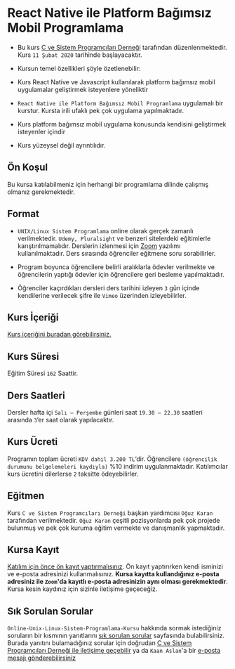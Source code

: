 # React Native ile Platform Bağımsız Mobil Programlama

+ Bu kurs [C ve Sistem Programcıları Derneği](http://www.csystem.org/) tarafından düzenlenmektedir. Kurs `11 Şubat 2020` tarihinde başlayacaktır.

+ Kursun temel özellikleri şöyle özetlenebilir:

+ Kurs React Native ve Javascript kullanılarak platform bağımsız mobil uygulamalar geliştirmek isteyenlere yöneliktir

+ `React Native ile Platform Bağımsız Mobil Programlama` uygulamalı bir kurstur. Kursta irili ufaklı pek çok uygulama yapılmaktadır.

+ Kurs platform bağımsız mobil uygulama konusunda kendisini geliştirmek isteyenler içindir

+ Kurs yüzeysel değil ayrıntılıdır. 

## Ön Koşul

Bu kursa katılabilmeniz için herhangi bir programlama dilinde çalışmış olmanız gerekmektedir.

## Format
+ `UNIX/Linux Sistem Programlama` online olarak gerçek zamanlı verilmektedir. `Udemy, Pluralsight` ve benzeri sitelerdeki eğitimlerle karıştırılmamalıdır. Derslerin izlenmesi için [Zoom](https://zoom.us/) yazılımı kullanılmaktadır. Ders sırasında öğrenciler eğitmene soru sorabilirler.

+ Program boyunca öğrencilere belirli aralıklarla ödevler verilmekte ve öğrencilerin yaptığı ödevler için öğrencilere geri besleme yapılmaktadır.

+ Öğrenciler kaçırdıkları dersleri ders tarihini izleyen `3` gün içinde kendilerine verilecek şifre ile `Vimeo` üzerinden izleyebilirler.

## Kurs İçeriği
[Kurs içeriğini buradan görebilirsiniz.](https://github.com/CSD-1993/Online-Unix-Linux-Sistem-Programlama-Kursu/blob/master/kurs_icerigi.md)

## Kurs Süresi

Eğitim Süresi `162` Saattir.

## Ders Saatleri

Dersler hafta içi `Salı – Perşembe` günleri saat `19.30 – 22.30` saatleri arasında `3`’er saat olarak yapılacaktır.

## Kurs Ücreti
Programın toplam ücreti `KDV dahil 3.200 TL`‘dir. Öğrencilere `(öğrencilik durumunu belgelemeleri kaydıyla)` %10 indirim uygulanmaktadır. Katılımcılar kurs ücretini dilerlerse `2` taksitte ödeyebilirler.

## Eğitmen

Kurs `C ve Sistem Programcıları Derneği` başkan yardımcısı `Oğuz Karan` tarafından verilmektedir. `Oğuz Karan` çeşitli pozisyonlarda pek çok projede bulunmuş ve pek çok kuruma eğitim vermekte ve danışmanlık yapmaktadır.

## Kursa Kayıt
[Katılım için önce ön kayıt yaptırmalısınız](https://zoom.us/meeting/register/v5Qld--oqD0rVJfrvoJARlKBjXL6DywZAQ). Ön kayıt yaptırırken kendi isminizi ve e-posta adresinizi kullanmalısınız. **Kursa kayıtta kullandığınız e-posta adresiniz ile `Zoom`'da kayıtlı e-posta adresinizin aynı olması gerekmektedir**. Kursa kesin kaydınız için sizinle iletişime geçeceğiz.

## Sık Sorulan Sorular
`Online-Unix-Linux-Sistem-Programlama-Kursu` hakkında sormak istediğiniz soruların bir kısmının yanıtlarını [sık sorulan sorular](https://github.com/CSD-1993/Online-Unix-Linux-Sistem-Programlama-Kursu/blob/master/sss.md) sayfasında bulabilirsiniz. Burada yanıtını bulamadığınız sorular için doğrudan [C ve Sistem Programcıları Derneği ile iletişime geçebilir](http://www.csystem.org/) ya da `Kaan Aslan`'a bir [e-posta mesajı gönderebilirsiniz](mailto:aslank@csystem.org)



